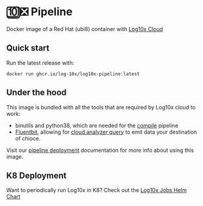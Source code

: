 # 🔟❎ Pipeline

Docker image of a Red Hat (ubi8) container with [Log10x Cloud](http://doc.log10x.com/home/install/#cloud)

## Quick start

Run the latest release with:
``` console
docker run ghcr.io/log-10x/log10x-pipeline:latest
```

## Under the hood

This image is bundled with all the tools that are required by Log10x cloud to work:

- binutils and python38, which are needed for the [compile](http://doc.log10x.com/compile/) pipeline
- [Fluentbit](https://fluentbit.io/), allowing for [cloud analyzer query](http://doc.log10x.com/run/apps/cloud/analyzer/#query) to emit data your destination of chioce.

Visit our [pipeline deployment](http://doc.log10x.com/home/install/docker/#log10x-pipeline) documentation for more info about using this image.

## K8 Deployment

Want to periodically run Log10x in K8? Check out the [Log10x Jobs Helm Chart](https://github.com/log-10x/pipeline-helm-charts/tree/main/charts/l1x-jobs)
